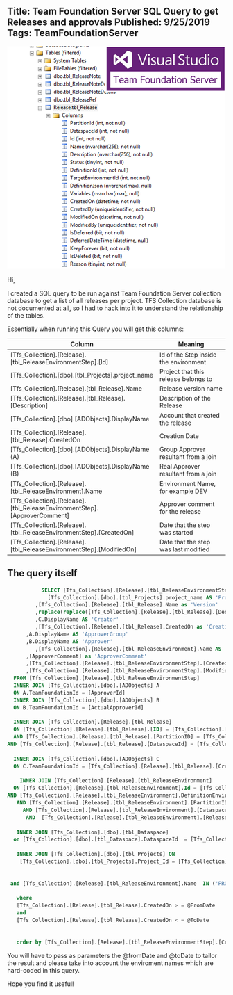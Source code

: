 Title: Team Foundation Server SQL Query to get Releases and approvals
Published: 9/25/2019
Tags: TeamFoundationServer
---

![tfssql](/images/sqltfs.png)

Hi,

I created a SQL query to be run against Team Foundation Server collection database to get a list of all releases per project.
TFS Collection database is not documented at all, so I had to hack into it to understand the relationship of the tables.

Essentially when running this Query you will get this columns:

| Column | Meaning  |
|---|---|
|  [Tfs_Collection].[Release].[tbl_ReleaseEnvironmentStep].[Id] | Id of the Step inside the environment   |
| [Tfs_Collection].[dbo].[tbl_Projects].project_name | Project that this release belongs to  |
| [Tfs_Collection].[Release].[tbl_Release].Name  | Release version name  |
| [Tfs_Collection].[Release].[tbl_Release].[Description]  | Description of the Release  |
| [Tfs_Collection].[dbo].[ADObjects].DisplayName  | Account that created the release  |
|  [Tfs_Collection].[Release].[tbl_Release].CreatedOn | Creation Date  |
|  [Tfs_Collection].[dbo].[ADObjects].DisplayName (A) | Group Approver resultant from a join  |
|  [Tfs_Collection].[dbo].[ADObjects].DisplayName (B) | Real Approver resultant from a join  |
| [Tfs_Collection].[Release].[tbl_ReleaseEnvironment].Name  | Environment Name, for example DEV  |
|  [Tfs_Collection].[Release].[tbl_ReleaseEnvironmentStep].[ApproverComment] | Approver comment for the release  |
| [Tfs_Collection].[Release].[tbl_ReleaseEnvironmentStep].[CreatedOn]  | Date that the step was started  |
| [Tfs_Collection].[Release].[tbl_ReleaseEnvironmentStep].[ModifiedOn]  | Date that the step was last modified  |

## The query itself

```sql
	       SELECT [Tfs_Collection].[Release].[tbl_ReleaseEnvironmentStep].[Id]
             [Tfs_Collection].[dbo].[tbl_Projects].project_name AS 'Project'
         ,[Tfs_Collection].[Release].[tbl_Release].Name as 'Version'
         ,replace(replace([Tfs_Collection].[Release].[tbl_Release].[Description],char(10),''),char(13),'') AS 'Description'
         ,C.DisplayName AS 'Creator'
         ,[Tfs_Collection].[Release].[tbl_Release].CreatedOn as 'CreationDate'
      ,A.DisplayName AS 'ApproverGroup'
      ,B.DisplayName AS 'Approver'
         ,[Tfs_Collection].[Release].[tbl_ReleaseEnvironment].Name AS 'Environment'
      ,[ApproverComment] as 'ApproverComment'
      ,[Tfs_Collection].[Release].[tbl_ReleaseEnvironmentStep].[CreatedOn]  as 'StepCreationDate'
      ,[Tfs_Collection].[Release].[tbl_ReleaseEnvironmentStep].[ModifiedOn] as 'StepModDate'
  FROM [Tfs_Collection].[Release].[tbl_ReleaseEnvironmentStep]
  INNER JOIN [Tfs_Collection].[dbo].[ADObjects] A
  ON A.TeamFoundationId = [ApproverId]
  INNER JOIN [Tfs_Collection].[dbo].[ADObjects] B
  ON B.TeamFoundationId = [ActualApproverId]

  INNER JOIN [Tfs_Collection].[Release].[tbl_Release]
  ON [Tfs_Collection].[Release].[tbl_Release].[ID] = [Tfs_Collection].[Release].[tbl_ReleaseEnvironmentStep].ReleaseID
  AND [Tfs_Collection].[Release].[tbl_Release].[PartitionID] = [Tfs_Collection].[Release].[tbl_ReleaseEnvironmentStep].PartitionID
AND [Tfs_Collection].[Release].[tbl_Release].[DataspaceId] = [Tfs_Collection].[Release].[tbl_ReleaseEnvironmentStep].DataspaceId

  INNER JOIN [Tfs_Collection].[dbo].[ADObjects] C
  ON C.TeamFoundationId = [Tfs_Collection].[Release].[tbl_Release].[CreatedBy]
    
    INNER JOIN [Tfs_Collection].[Release].[tbl_ReleaseEnvironment]
  ON [Tfs_Collection].[Release].[tbl_ReleaseEnvironment].Id = [Tfs_Collection].[Release].[tbl_ReleaseEnvironmentStep].ReleaseEnvironmentId
AND [Tfs_Collection].[Release].[tbl_ReleaseEnvironment].DefinitionEnvironmentId = [Tfs_Collection].[Release].[tbl_ReleaseEnvironmentStep].DefinitionEnvironmentId
   AND [Tfs_Collection].[Release].[tbl_ReleaseEnvironment].[PartitionID] = [Tfs_Collection].[Release].[tbl_ReleaseEnvironmentStep].PartitionID
     AND [Tfs_Collection].[Release].[tbl_ReleaseEnvironment].[DataspaceId] = [Tfs_Collection].[Release].[tbl_ReleaseEnvironmentStep].DataspaceId
      AND  [Tfs_Collection].[Release].[tbl_ReleaseEnvironment].[ReleaseId] = [Tfs_Collection].[Release].[tbl_ReleaseEnvironmentStep].ReleaseID

   INNER JOIN [Tfs_Collection].[dbo].[tbl_Dataspace]
  on [Tfs_Collection].[dbo].[tbl_Dataspace].DataspaceId  = [Tfs_Collection].[Release].[tbl_ReleaseEnvironmentStep].DataspaceId

   INNER JOIN [Tfs_Collection].[dbo].[tbl_Projects] ON
    [Tfs_Collection].[dbo].[tbl_Projects].Project_Id = [Tfs_Collection].[dbo].[tbl_Dataspace].DataspaceIdentifier

  
 and [Tfs_Collection].[Release].[tbl_ReleaseEnvironment].Name  IN ('PROD', 'TEST','DEV')

   where 
   [Tfs_Collection].[Release].[tbl_Release].CreatedOn > = @FromDate 
   and
   [Tfs_Collection].[Release].[tbl_Release].CreatedOn < = @ToDate


   order by [Tfs_Collection].[Release].[tbl_ReleaseEnvironmentStep].[CreatedOn] 
```

You will have to pass as parameters the @fromDate and @toDate to tailor the result and please take into account the enviroment names which are 
hard-coded in this query.

Hope you find it useful!
